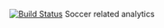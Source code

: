 [![Build Status](https://travis-ci.org/vinay631/SentimentalArse.com.svg?branch=master)](https://travis-ci.org/vinay631/SentimentalArse.com)
Soccer related analytics
